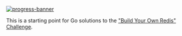[![progress-banner](https://backend.codecrafters.io/progress/redis/9ee459eb-0b39-42db-816b-1540c2273b5a)](https://app.codecrafters.io/users/codecrafters-bot?r=2qF)

This is a starting point for Go solutions to the
["Build Your Own Redis" Challenge](https://codecrafters.io/challenges/redis).
